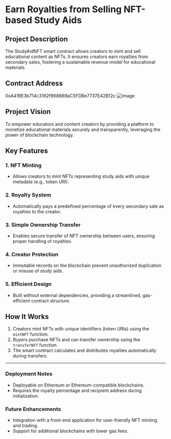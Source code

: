 # Earn Royalties from Selling NFT-based Study Aids

## Project Description
The StudyAidNFT smart contract allows creators to mint and sell educational content as NFTs. It ensures creators earn royalties from secondary sales, fostering a sustainable revenue model for educational materials.

## Contract Address
0xA419E3b714c3162f968889aC5FDBe7737E42B12c
![image](https://github.com/user-attachments/assets/66fd296d-39a3-4dd7-9838-eba9d1d9388d)



## Project Vision
To empower educators and content creators by providing a platform to monetize educational materials securely and transparently, leveraging the power of blockchain technology.

## Key Features

### 1. **NFT Minting**
   - Allows creators to mint NFTs representing study aids with unique metadata (e.g., token URI).

### 2. **Royalty System**
   - Automatically pays a predefined percentage of every secondary sale as royalties to the creator.

### 3. **Simple Ownership Transfer**
   - Enables secure transfer of NFT ownership between users, ensuring proper handling of royalties.

### 4. **Creator Protection**
   - Immutable records on the blockchain prevent unauthorized duplication or misuse of study aids.

### 5. **Efficient Design**
   - Built without external dependencies, providing a streamlined, gas-efficient contract structure.

## How It Works
1. Creators mint NFTs with unique identifiers (token URIs) using the `mintNFT` function.
2. Buyers purchase NFTs and can transfer ownership using the `transferNFT` function.
3. The smart contract calculates and distributes royalties automatically during transfers.

---

### Deployment Notes
- Deployable on Ethereum or Ethereum-compatible blockchains.
- Requires the royalty percentage and recipient address during initialization.

### Future Enhancements
- Integration with a front-end application for user-friendly NFT minting and trading.
- Support for additional blockchains with lower gas fees.
